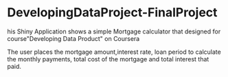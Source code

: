 # DevelopingDataProject-FinalProject

his Shiny Application shows a simple Mortgage calculator  that designed for course"Developing Data Product" on Coursera

The user places the mortgage amount,interest rate, loan period to calculate the monthly payments, total cost of the mortgage and total interest that paid.
